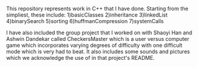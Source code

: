 This repository represents work in C++ that I have done. 
Starting from the simpliest, these include: 
1)basicClasses
2)inheritance 
3)linkedList
4)binarySearch
5)sorting
6)huffmanCompression
7)systemCalls

I have also included the group project that I worked on with Shaoyi Han and Ashwin Dandekar called CheckersMaster which is a user versus computer game which incorporates varying degrees of difficulty with one difficult mode which is very had to beat.  It also includes some sounds and pictures which we acknowledge the use of in that project's README.
